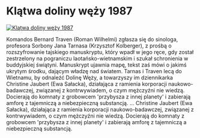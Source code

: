 Klątwa doliny węży 1987 
=============
[![Klątwa doliny węży 1987 ](http://vidos.pl/images/player.gif)](http://vidos.pl/klatwa-doliny-wezy-1987)

 Komandos Bernard Traven (Roman Wilhelmi) zgłasza się do sinologa, profesora Sorbony Jana Tarnasa (Krzysztof Kolberger), z prośbą o rozszyfrowanie tajskiego manuskryptu, który wpadł w jego ręce, gdy został zestrzelony na pograniczu laotańsko-wietnamskim i szukał schronienia w buddyjskiej świątyni. Manuskrypt ujawnia mapę, tekst zaś mówi o jakimś ukrytym środku, dającym władzę nad światem. Tarnas i Traven lecą do Wietnamu, by odnaleźć Dolinę Węży, a towarzyszy im dziennikarka Christine Jaubert (Ewa Sałacka), działająca z ramienia korporacji naukowo-badawczej, związanej z kontrwywiadem, o czym mężczyźni nie wiedzą. Docierają do komnaty z grobowcem 'przybysza z innej planety' i zabierają amforę z tajemniczą a niebezpieczną substancją.   ... Christine Jaubert (Ewa Sałacka), działająca z ramienia korporacji naukowo-badawczej, związanej z kontrwywiadem, o czym mężczyźni nie wiedzą. Docierają do komnaty z grobowcem 'przybysza z innej planety' i zabierają amforę z tajemniczą a niebezpieczną substancją.
